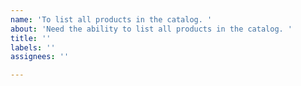 ```yaml
---
name: 'To list all products in the catalog. '
about: 'Need the ability to list all products in the catalog. '
title: ''
labels: ''
assignees: ''

---
```



